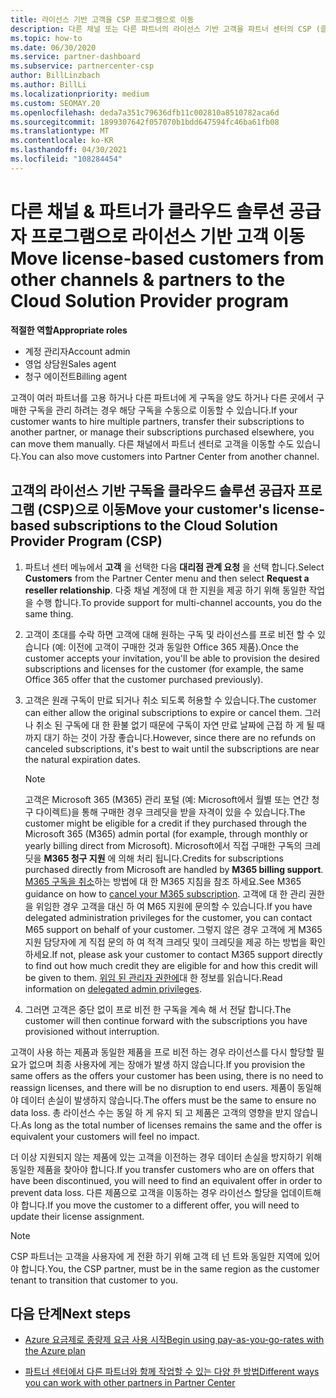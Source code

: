 ```yaml
---
title: 라이선스 기반 고객을 CSP 프로그램으로 이동
description: 다른 채널 또는 다른 파트너의 라이선스 기반 고객을 파트너 센터의 CSP (클라우드 솔루션 공급자) 프로그램으로 이동 하는 방법에 대해 알아봅니다.
ms.topic: how-to
ms.date: 06/30/2020
ms.service: partner-dashboard
ms.subservice: partnercenter-csp
author: BillLinzbach
ms.author: BillLi
ms.localizationpriority: medium
ms.custom: SEOMAY.20
ms.openlocfilehash: deda7a351c79636dfb11c002810a8510782aca6d
ms.sourcegitcommit: 1899307642f057070b1bdd647594fc46ba61fb08
ms.translationtype: MT
ms.contentlocale: ko-KR
ms.lasthandoff: 04/30/2021
ms.locfileid: "108284454"
---
```

# <a name="move-license-based-customers-from-other-channels--partners-to-the-cloud-solution-provider-program"></a><span data-ttu-id="5050b-103">다른 채널 & 파트너가 클라우드 솔루션 공급자 프로그램으로 라이선스 기반 고객 이동</span><span class="sxs-lookup"><span data-stu-id="5050b-103">Move license-based customers from other channels & partners to the Cloud Solution Provider program</span></span>

<span data-ttu-id="5050b-104">**적절한 역할**</span><span class="sxs-lookup"><span data-stu-id="5050b-104">**Appropriate roles**</span></span>

- <span data-ttu-id="5050b-105">계정 관리자</span><span class="sxs-lookup"><span data-stu-id="5050b-105">Account admin</span></span>
- <span data-ttu-id="5050b-106">영업 상담원</span><span class="sxs-lookup"><span data-stu-id="5050b-106">Sales agent</span></span>
- <span data-ttu-id="5050b-107">청구 에이전트</span><span class="sxs-lookup"><span data-stu-id="5050b-107">Billing agent</span></span>

<span data-ttu-id="5050b-108">고객이 여러 파트너를 고용 하거나 다른 파트너에 게 구독을 양도 하거나 다른 곳에서 구매한 구독을 관리 하려는 경우 해당 구독을 수동으로 이동할 수 있습니다.</span><span class="sxs-lookup"><span data-stu-id="5050b-108">If your customer wants to hire multiple partners, transfer their subscriptions to another partner, or manage their subscriptions purchased elsewhere, you can move them manually.</span></span> <span data-ttu-id="5050b-109">다른 채널에서 파트너 센터로 고객을 이동할 수도 있습니다.</span><span class="sxs-lookup"><span data-stu-id="5050b-109">You can also move customers into Partner Center from another channel.</span></span>

## <a name="move-your-customers-license-based-subscriptions-to-the-cloud-solution-provider-program-csp"></a><span data-ttu-id="5050b-110">고객의 라이선스 기반 구독을 클라우드 솔루션 공급자 프로그램 (CSP)으로 이동</span><span class="sxs-lookup"><span data-stu-id="5050b-110">Move your customer's license-based subscriptions to the Cloud Solution Provider Program (CSP)</span></span>

1. <span data-ttu-id="5050b-111">파트너 센터 메뉴에서 **고객** 을 선택한 다음 **대리점 관계 요청** 을 선택 합니다.</span><span class="sxs-lookup"><span data-stu-id="5050b-111">Select **Customers** from the Partner Center menu and then select **Request a reseller relationship**.</span></span> <span data-ttu-id="5050b-112">다중 채널 계정에 대 한 지원을 제공 하기 위해 동일한 작업을 수행 합니다.</span><span class="sxs-lookup"><span data-stu-id="5050b-112">To provide support for multi-channel accounts, you do the same thing.</span></span>

2. <span data-ttu-id="5050b-113">고객이 초대를 수락 하면 고객에 대해 원하는 구독 및 라이선스를 프로 비전 할 수 있습니다 (예: 이전에 고객이 구매한 것과 동일한 Office 365 제품).</span><span class="sxs-lookup"><span data-stu-id="5050b-113">Once the customer accepts your invitation, you'll be able to provision the desired subscriptions and licenses for the customer (for example, the same Office 365 offer that the customer purchased previously).</span></span>

3. <span data-ttu-id="5050b-114">고객은 원래 구독이 만료 되거나 취소 되도록 허용할 수 있습니다.</span><span class="sxs-lookup"><span data-stu-id="5050b-114">The customer can either allow the original subscriptions to expire or cancel them.</span></span> <span data-ttu-id="5050b-115">그러나 취소 된 구독에 대 한 환불 없기 때문에 구독이 자연 만료 날짜에 근접 하 게 될 때까지 대기 하는 것이 가장 좋습니다.</span><span class="sxs-lookup"><span data-stu-id="5050b-115">However, since there are no refunds on canceled subscriptions, it's best to wait until the  subscriptions are near the natural expiration dates.</span></span>


   >[!NOTE]
   ><span data-ttu-id="5050b-116">고객은 Microsoft 365 (M365) 관리 포털 (예: Microsoft에서 월별 또는 연간 청구 다이렉트)을 통해 구매한 경우 크레딧을 받을 자격이 있을 수 있습니다.</span><span class="sxs-lookup"><span data-stu-id="5050b-116">The customer might be eligible for a credit if they purchased through the Microsoft 365 (M365) admin portal (for example, through monthly or yearly billing direct from Microsoft).</span></span> <span data-ttu-id="5050b-117">Microsoft에서 직접 구매한 구독의 크레딧을 **M365 청구 지원** 에 의해 처리 됩니다.</span><span class="sxs-lookup"><span data-stu-id="5050b-117">Credits for subscriptions purchased directly from Microsoft are handled by **M365 billing support**.</span></span> <span data-ttu-id="5050b-118">[M365 구독을 취소](/microsoft-365/commerce/subscriptions/cancel-your-subscription)하는 방법에 대 한 M365 지침을 참조 하세요.</span><span class="sxs-lookup"><span data-stu-id="5050b-118">See M365 guidance on how to [cancel your M365 subscription](/microsoft-365/commerce/subscriptions/cancel-your-subscription).</span></span> <span data-ttu-id="5050b-119">고객에 대 한 관리 권한을 위임한 경우 고객을 대신 하 여 M65 지원에 문의할 수 있습니다.</span><span class="sxs-lookup"><span data-stu-id="5050b-119">If you have delegated administration privileges for the customer, you can contact M65 support on behalf of your customer.</span></span> <span data-ttu-id="5050b-120">그렇지 않은 경우 고객에 게 M365 지원 담당자에 게 직접 문의 하 여 적격 크레딧 및이 크레딧을 제공 하는 방법을 확인 하세요.</span><span class="sxs-lookup"><span data-stu-id="5050b-120">If not, please ask your customer to contact M365 support directly to find out how much credit they are eligible for and how this credit will be given to them.</span></span> <span data-ttu-id="5050b-121">[위임 된 관리자 권한에](customers-revoke-admin-privileges.md)대 한 정보를 읽습니다.</span><span class="sxs-lookup"><span data-stu-id="5050b-121">Read information on [delegated admin privileges](customers-revoke-admin-privileges.md).</span></span>


4. <span data-ttu-id="5050b-122">그러면 고객은 중단 없이 프로 비전 한 구독을 계속 해 서 전달 합니다.</span><span class="sxs-lookup"><span data-stu-id="5050b-122">The customer will then continue forward with the subscriptions you have provisioned without interruption.</span></span>

<span data-ttu-id="5050b-123">고객이 사용 하는 제품과 동일한 제품을 프로 비전 하는 경우 라이선스를 다시 할당할 필요가 없으며 최종 사용자에 게는 장애가 발생 하지 않습니다.</span><span class="sxs-lookup"><span data-stu-id="5050b-123">If you provision the same offers as the offers your customer has been using, there is no need to reassign licenses, and there will be no disruption to end users.</span></span> <span data-ttu-id="5050b-124">제품이 동일해야 데이터 손실이 발생하지 않습니다.</span><span class="sxs-lookup"><span data-stu-id="5050b-124">The offers must be the same to ensure no data loss.</span></span> <span data-ttu-id="5050b-125">총 라이선스 수는 동일 하 게 유지 되 고 제품은 고객의 영향을 받지 않습니다.</span><span class="sxs-lookup"><span data-stu-id="5050b-125">As long as the total number of licenses remains the same and the offer is equivalent your customers will feel no impact.</span></span>

<span data-ttu-id="5050b-126">더 이상 지원되지 않는 제품에 있는 고객을 이전하는 경우 데이터 손실을 방지하기 위해 동일한 제품을 찾아야 합니다.</span><span class="sxs-lookup"><span data-stu-id="5050b-126">If you transfer customers who are on offers that have been discontinued, you will need to find an equivalent offer in order to prevent data loss.</span></span> <span data-ttu-id="5050b-127">다른 제품으로 고객을 이동하는 경우 라이선스 할당을 업데이트해야 합니다.</span><span class="sxs-lookup"><span data-stu-id="5050b-127">If you move the customer to a different offer, you will need to update their license assignment.</span></span>

>[!NOTE]
> <span data-ttu-id="5050b-128">CSP 파트너는 고객을 사용자에 게 전환 하기 위해 고객 테 넌 트와 동일한 지역에 있어야 합니다.</span><span class="sxs-lookup"><span data-stu-id="5050b-128">You, the CSP partner, must be in the same region as the customer tenant to transition that customer to you.</span></span>

## <a name="next-steps"></a><span data-ttu-id="5050b-129">다음 단계</span><span class="sxs-lookup"><span data-stu-id="5050b-129">Next steps</span></span>

- [<span data-ttu-id="5050b-130">Azure 요금제로 종량제 요금 사용 시작</span><span class="sxs-lookup"><span data-stu-id="5050b-130">Begin using pay-as-you-go-rates with the Azure plan</span></span>](azure-plan-get-started.md)
 

- [<span data-ttu-id="5050b-131">파트너 센터에서 다른 파트너와 함께 작업할 수 있는 다양 한 방법</span><span class="sxs-lookup"><span data-stu-id="5050b-131">Different ways you can work with other partners in Partner Center</span></span>](work-with-other-partners.md)
